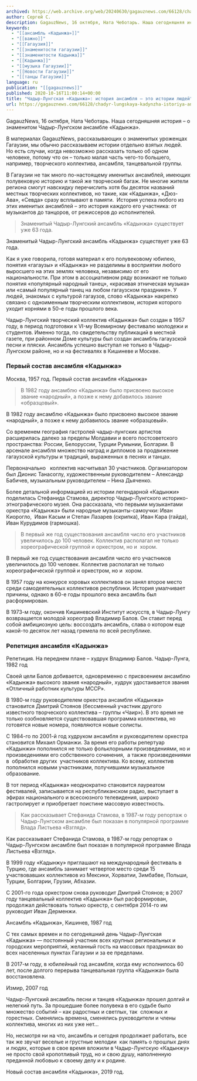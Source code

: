 ```yaml
---
archived: https://web.archive.org/web/20240630/gagauznews.com/66128/chadyr-lungskaya-kadynzha-istoriya-ansamblya-eto-istorii-lyudej.html
author: Сергей С.
description: GagauzNews, 16 октября, Ната Чеботарь. Наша сегодняшняя история – о знаменитом Чадыр-Лунгском ансамбле «Кадынжа». В материалах GagauzNews, рассказывающих о знаменитых уроженцах Гагаузии, мы обычно рассказываем истории отдельно взятых людей.  Но есть случаи, когда невозможно рассказать только об одном человеке, потому что он – только малая часть чего-то большего, например, творческого коллектива, ансамбля, танцевальной группы. В Гагаузии не так много по-настоящему именитых ансамблей, имеющих полувековую историю и такой же творческий багаж. Не многие жители региона смогут навскидку перечислить хотя бы десяток названий местных творческих коллективов, но такие, как «Кадынжа», «Дюз-Ава», «Севда» сразу всплывают в памяти.  История успеха любого из этих именитых […]
keywords:
  - "[[ансамбль «Кадынжа»]]"
  - "[[важно]]"
  - "[[Гагаузия]]"
  - "[[знаменитости гагаузии]]"
  - "[[знаменитости Кадынжа]]"
  - "[[Кадынжа]]"
  - "[[музыка Гагаузии]]"
  - "[[Новости Гагаузии]]"
  - "[[танцы Гагаузии]]"
language: ru
publication: "[[gagauznews]]"
published: 2020-10-16T11:00:14+00:00
title: "Чадыр-Лунгская «Кадынжа»: история ансамбля – это истории людей"
url: https://gagauznews.com/66128/chadyr-lungskaya-kadynzha-istoriya-ansamblya-eto-istorii-lyudej.html
---
```


GagauzNews, 16 октября, Ната Чеботарь. Наша сегодняшняя история – о знаменитом Чадыр-Лунгском ансамбле «Кадынжа».

В материалах GagauzNews, рассказывающих о знаменитых уроженцах Гагаузии, мы обычно рассказываем истории отдельно взятых людей.  Но есть случаи, когда невозможно рассказать только об одном человеке, потому что он – только малая часть чего-то большего, например, творческого коллектива, ансамбля, танцевальной группы.

В Гагаузии не так много по-настоящему именитых ансамблей, имеющих полувековую историю и такой же творческий багаж. Не многие жители региона смогут навскидку перечислить хотя бы десяток названий местных творческих коллективов, но такие, как «Кадынжа», «Дюз-Ава», «Севда» сразу всплывают в памяти.  История успеха любого из этих именитых ансамблей – это история каждого его участника: от музыкантов до танцоров, от режиссеров до исполнителей.

> Знаменитый Чадыр-Лунгский ансамбль «Кадынжа» существует уже 63 года.

Знаменитый Чадыр-Лунгский ансамбль «Кадынжа» существует уже 63 года.

Как я уже говорила, готовя материал к его полувековому юбилею,  понятия «гагаузы» и «Кадынжа» не разделимы в восприятии любого выросшего на этих землях человека, независимо от его национальности. При этом в ассоциативном ряду возникают не только понятия «популярный народный танец», «красивая этническая музыка» или «самый популярный танец на любом гагаузском празднике». У людей, знакомых с культурой гагаузов, слово «Кадынжа» накрепко связано с одноименным творческим коллективом, история которого уходит корнями в 50-е годы прошлого века.

Чадыр-Лунгский творческий коллектив «Кадынжа» был создан в 1957 году, в период подготовки к VI-му Всемирному фестивалю молодежи и студентов. Именно тогда, по свидетельству публикаций в местной газете, при районном Доме культуры был создан ансамбль гагаузской песни и пляски. Ансамбль успешно выступал не только в Чадыр-Лунгском районе, но и на фестивалях в Кишиневе и Москве.

### Первый состав ансамбля «Кадынжа»

Москва, 1957 год. Первый состав ансамбля «Кадынжа»

> В 1982 году ансамблю «Кадынжа» было присвоено высокое звание «народный», а позже к нему добавилось звание «образцовый».

В 1982 году ансамблю «Кадынжа» было присвоено высокое звание «народный», а позже к нему добавилось звание «образцовый».

Со временем география гастролей чадыр-лунгских артистов расширилась далеко за пределы Молдавии и всего постсоветского пространства: России, Белоруссии, Турции Румынии, Болгарии. В арсенале ансамбля множество наград и дипломов за продвижение гагаузской культуры и традиций, выраженных в песнях и танцах.

Первоначально   коллектив насчитывал 30 участников. Организатором был Дионис Танасоглу, художественным руководителем – Александр Бабичев, музыкальным руководителем – Нина Дьяченко.

Более детальной информацией из истории легендарной «Кадынжи» поделилась Стефанида Стамова, директор Чадыр-Лунгского историко-этнографического музея. Она рассказала, что первыми музыкантами оркестра «Кадынжа» были народные музыканты-самоучки: Иван Киорогло,  Иван Касым и Степан Лазарев (скрипка), Иван Кара (гайда), Иван Курудимов (гармошка).

> В первый же год существования ансамбля число его участников увеличилось до 100 человек. Коллектив располагал не только хореографической группой и оркестром, но и  хором.

В первый же год существования ансамбля число его участников увеличилось до 100 человек. Коллектив располагал не только хореографической группой и оркестром, но и  хором.

В 1957 году на конкурсе хоровых коллективов он занял второе место среди самодеятельных коллективов республики. История умалчивает причины, однако в 60-е годы прошлого века ансамбль был расформирован.

В 1973-м году, окончив Кишиневский Институт искусств, в Чадыр-Лунгу возвращается молодой хореограф Владимир Балов. Он ставит перед собой амбициозную цель: воссоздать ансамбль, слава о котором еще какой-то десяток лет назад гремела по всей республике.

### Репетиция ансамбля «Кадынжа»

Репетиция. На переднем плане – худрук Владимир Балов. Чадыр-Лунга, 1982 год

Своей цели Балов добивается, одновременно с присвоением ансамблю «Кадынжа» высокого звания «народный», худрук удостаивается звания «Отличный работник культуры МССР».

В 1980-м году руководителем оркестра ансамбля «Кадынжа» становится Дмитрий Стоянов (бессменный участник другого известного творческого коллектива – группы «Чаир»). В это время не только озобновляется существовавшая программа коллектива, но готовятся новые номера, появляются новые солисты.

С 1984-го по 2001-й год худруком ансамбля и руководителем оркестра становится Михаил Орманжи. За время его работы репертуар «Кадынжи» пополнился не только фольклорными произведениями, но и произведениями его собственного сочинения,  а также произведениями в  обработке других  участников коллектива. Ко всему, коллектив пополнился новыми участниками, получившими музыкальное образование.

В тот период «Кадынжа» неоднократно становится лауреатом фестивалей, записывается на республиканском радио, выступает в эфирах национального и всесоюзного телевидения, широко гастролирует и приобретает поистине массовую известность.

> Как рассказывает Стефанида Стамова, в 1987-м году репортаж о Чадыр-Лунгском ансамбле был показан в популярной программе Влада Листьева «Взгляд».

Как рассказывает Стефанида Стамова, в 1987-м году репортаж о Чадыр-Лунгском ансамбле был показан в популярной программе Влада Листьева «Взгляд».

В 1999 году «Кадынжу» приглашают на международный фестиваль в Турцию, где ансамбль занимает четвертое место среди 15 участвовавших коллективов из Мексики, Хорватии, Зимбабве, Польши, Турции, Болгарии, Грузии, Абхазии.

С 2001-го года оркестром снова руководит Дмитрий Стоянов; в 2007 году танцевальный коллектив «Кадынжа» был расформирован, продолжал действовать только оркестр, с сентября 2014-го им руководит Иван Дерменжи.

Ансамбль «Кадынжа», Кишинев, 1987 год

С тех самых времен и по сегодняшний день Чадыр-Лунгская «Кадынжа» — постоянный участник всех крупных региональных и городских мероприятий, желанный гость на массовых праздниках во всех населенных пунктах Гагаузии и за ее пределами.

В 2017-м году, в юбилейный год ансамбля, когда ему исполнилось 60 лет, после долгого перерыва танцевальная группа «Кадынжа» была восстановлена.

Измир, 2007 год

Чадыр-Лунгский ансамбль песни и танцев «Кадынжа» прошел долгий и нелегкий путь. За прошедшие более полувека в его судьбе было множество событий – как радостных и светлых, так  сложных и горестных. Сменялись времена, сменялись руководители и члены коллектива, многих из них уже нет…

Но, несмотря ни на что, ансамбль и сегодня продолжает работать, все так же звучат веселые и грустные мелодии  как память о прошлых днях и людях, которые в свое время вложили в Чадыр-Лунгскую «Кадынжу» не просто свой кропотливый труд, но и свою душу, наполненную преданной любовью к своему делу и к родине.

Новый состав ансамбля «Кадынжа», 2019 год.
